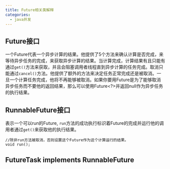 ```yaml
---
title: Future相关类解释
categories:
  - java并发
---
```


## Future接口
一个Future代表一个异步计算的结果。他提供了5个方法来确认计算是否完成，来等待异步任务的完成，来获取异步计算的结果。当计算完成，计算结果有且只能有通过`get()`方法来获取，并且会阻塞调用者线程直到异步计算的任务完成。取消只能通过`cancel()`方法。他提供了额外的方法来决定任务正常完成还是被取消。一旦一个计算任务完成，他将不再能够被取消。如果你要用Future是为了能够取消异步任务而不要他的返回结果，那么可以使用Future<?>并返回null作为异步任务的执行结果。

## RunnableFuture接口
表示一个可以run的Future, `run`方法的成功执行标识着Future的完成并运行他的调用者通过`get()`来获取他的执行结果。
```
//除非run方法被取消，否则设置这个Future作为这个计算运行的结果。
void run();
```

## FutureTask<V> implements RunnableFuture<V>
                                                                                                                                                                                                                                                                                                                                                                                                                                                                                                                                                                                                                                                                                                                                                                                                                                                                                                                                                                                                                                                                                                                                                                                                                                                                                                                                                                                                                                                                                                                                                                                                                                                                                                                                                                                                                                                                                                                                                                                                                                                                                                                                                                                                                                                                                                                                                                                                                                                                                                                                                                                                                                                                                                                                                                                                                                                                                                                                                                                                                                                                                                                                                                                                                                                                                                                                                                                                                                                                                                                                                                                                                                                                                                                                                                                                                                                                                                                                                                                                                                                                                                                                                                                                                                                                                                                                                                                                                                                                                                                                                                                                                                                                                                                                                                                                                                                                                                                                                                                                                                                                                                                                                                                                                                                                                                                                                                                                                                                                                                                                                                                                                                                                                                                                                                                                                                                                                                                                                                                                                                                                                                                                                                                                                                                                                                                                                                                                                                                                                                                                                                                                                                                                                                                                                                                                                                                                                                                                                                                                                                                                                                                                                                                                                                                                                                                                                                                                                                                                                                                                                                                                                                                                                                                                                                                                                                                                                                                                                                                                                                                                                                                                                                                                                                                                                                                                                                                                                                                                                                                                                                                                                                                                                                                                                                                                                                                                                                                                                                                                                                                                                                                                                                                                                                                                                                                                                                                                                                                                                                                                                                                                                                   